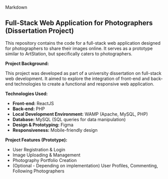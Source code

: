 Markdown
## Full-Stack Web Application for Photographers (Dissertation Project)

This repository contains the code for a full-stack web application designed for photographers to share their images online. It serves as a prototype similar to ArtStation, but specifically caters to photographers.

**Project Background:**

This project was developed as part of a university dissertation on full-stack web development. It aimed to explore the integration of front-end and back-end technologies to create a functional and responsive web application.

**Technologies Used:**

* **Front-end:** ReactJS
* **Back-end:** PHP
* **Local Development Environment:** WAMP (Apache, MySQL, PHP)
* **Database:** MySQL (SQL queries for data manipulation)
* **Design & Prototyping:** Figma
* **Responsiveness:** Mobile-friendly design

**Project Features (Prototype):**

* User Registration & Login
* Image Uploading & Management
* Photography Portfolio Creation
* (Optional - Depending on implementation) User Profiles, Commenting, Following Photographers

